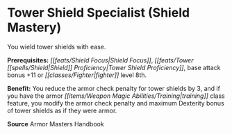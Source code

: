 ﻿---
cssclass: [feats]

---
# Tower Shield Specialist (Shield Mastery)

You wield tower shields with ease.

**Prerequisites:** _[[feats/Shield Focus|Shield Focus]]_, _[[feats/Tower _[[spells/Shield|Shield]]_ Proficiency|Tower _Shield_ Proficiency]]_, base attack bonus +11 or _[[classes/Fighter|fighter]]_ level 8th.

**Benefit:** You reduce the armor check penalty for tower shields by 3, and if you have the armor _[[items/Weapon Magic Abilities/Training|training]]_ class feature, you modify the armor check penalty and maximum Dexterity bonus of tower shields as if they were armor.

**Source** Armor Masters Handbook